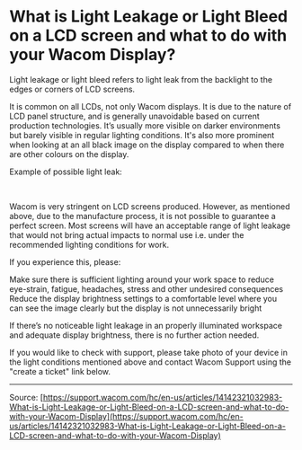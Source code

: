 # What is Light Leakage or Light Bleed on a LCD screen and what to do with your Wacom Display?

Light leakage or light bleed refers to light leak from the backlight to the edges or corners of LCD screens.

It is common on all LCDs, not only Wacom displays. It is due to the nature of LCD panel structure, and is generally unavoidable based on current production technologies.
It’s usually more visible on darker environments but barely visible in regular lighting conditions. It's also more prominent when looking at an all black image on the display compared to when there are other colours on the display.  



Example of possible light leak: 



 


Wacom is very stringent on LCD screens produced. However, as mentioned above, due to the manufacture process, it is not possible to guarantee a perfect screen. Most screens will have an acceptable range of light leakage that would not bring actual impacts to normal use i.e. under the recommended lighting conditions for work. 


If you experience this, please: 

Make sure there is sufficient lighting around your work space to reduce eye-strain, fatigue, headaches, stress and other undesired consequences 
Reduce the display brightness settings to a comfortable level where you can see the image clearly but the display is not unnecessarily bright 



If there’s no noticeable light leakage in an properly illuminated workspace and adequate display brightness, there is no further action needed.


If you would like to check with support, please take photo of your device in the light conditions mentioned above and contact Wacom Support using the "create a ticket" link below.

---
Source: [https://support.wacom.com/hc/en-us/articles/14142321032983-What-is-Light-Leakage-or-Light-Bleed-on-a-LCD-screen-and-what-to-do-with-your-Wacom-Display](https://support.wacom.com/hc/en-us/articles/14142321032983-What-is-Light-Leakage-or-Light-Bleed-on-a-LCD-screen-and-what-to-do-with-your-Wacom-Display)
